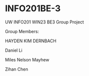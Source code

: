 # INFO201BE-3
UW INFO201 WIN23 BE3 Group Project

Group Members:

HAYDEN KIM DERNBACH

Daniel Li

Miles Nelson Mayhew

Zihan Chen
